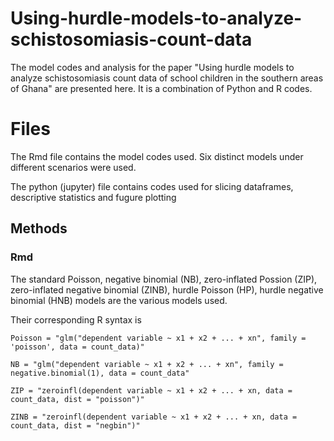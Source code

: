 # Using-hurdle-models-to-analyze-schistosomiasis-count-data
The model codes and analysis for the paper "Using hurdle models to analyze schistosomiasis count data of school children in the southern areas of Ghana" are presented here. It is a combination of Python and R codes.

# Files

The Rmd file contains the model codes used. Six distinct models under different scenarios were used.

The python (jupyter) file contains codes used for slicing dataframes, descriptive statistics and fugure plotting

## Methods

### Rmd

The standard Poisson, negative binomial (NB), zero-inflated Possion (ZIP), zero-inflated negative binomial (ZINB), hurdle Poisson (HP), hurdle negative binomial (HNB) models are the various models used.

Their corresponding R syntax is 

```
Poisson = "glm("dependent variable ~ x1 + x2 + ... + xn", family = 'poisson', data = count_data)"

NB = "glm("dependent variable ~ x1 + x2 + ... + xn", family = negative.binomial(1), data = count_data"

ZIP = "zeroinfl(dependent variable ~ x1 + x2 + ... + xn, data = count_data, dist = "poisson")"

ZINB = "zeroinfl(dependent variable ~ x1 + x2 + ... + xn, data = count_data, dist = "negbin")"
```

